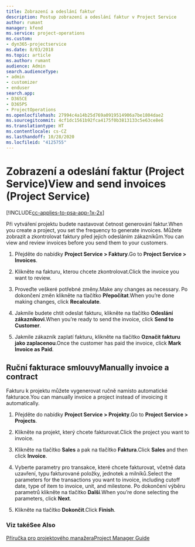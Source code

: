 ```yaml
---
title: Zobrazení a odeslání faktur
description: Postup zobrazení a odeslání faktur v Project Service
author: rumant
manager: kfend
ms.service: project-operations
ms.custom:
- dyn365-projectservice
ms.date: 8/03/2018
ms.topic: article
ms.author: rumant
audience: Admin
search.audienceType:
- admin
- customizer
- enduser
search.app:
- D365CE
- D365PS
- ProjectOperations
ms.openlocfilehash: 27994c4a14b25d769a0919514906a7be1804dae2
ms.sourcegitcommit: 4cf1dc1561b92fca4175f0b3813133c5e63ce8e6
ms.translationtype: HT
ms.contentlocale: cs-CZ
ms.lasthandoff: 10/28/2020
ms.locfileid: "4125755"
---
```

# <a name="view-and-send-invoices-project-service"></a><span data-ttu-id="eacd2-103">Zobrazení a odeslání faktur (Project Service)</span><span class="sxs-lookup"><span data-stu-id="eacd2-103">View and send invoices (Project Service)</span></span>

[!INCLUDE[cc-applies-to-psa-app-1x-2x](../includes/cc-applies-to-psa-app-1x-2x.md)]

<span data-ttu-id="eacd2-104">Při vytváření projektu budete nastavovat četnost generování faktur.</span><span class="sxs-lookup"><span data-stu-id="eacd2-104">When you create a project, you set the frequency to generate invoices.</span></span> <span data-ttu-id="eacd2-105">Můžete zobrazit a zkontrolovat faktury před jejich odesláním zákazníkům.</span><span class="sxs-lookup"><span data-stu-id="eacd2-105">You can view and review invoices before you send them to your customers.</span></span>  
  
1.  <span data-ttu-id="eacd2-106">Přejděte do nabídky **Project Service > Faktury**.</span><span class="sxs-lookup"><span data-stu-id="eacd2-106">Go to **Project Service > Invoices**.</span></span>  
  
2.  <span data-ttu-id="eacd2-107">Klikněte na fakturu, kterou chcete zkontrolovat.</span><span class="sxs-lookup"><span data-stu-id="eacd2-107">Click the invoice you want to review.</span></span>  
  
3.  <span data-ttu-id="eacd2-108">Proveďte veškeré potřebné změny.</span><span class="sxs-lookup"><span data-stu-id="eacd2-108">Make any changes as necessary.</span></span> <span data-ttu-id="eacd2-109">Po dokončení změn klikněte na tlačítko **Přepočítat**.</span><span class="sxs-lookup"><span data-stu-id="eacd2-109">When you’re done making changes, click **Recalculate**.</span></span>  
  
4.  <span data-ttu-id="eacd2-110">Jakmile budete chtít odeslat fakturu, klikněte na tlačítko **Odeslání zákazníkovi**.</span><span class="sxs-lookup"><span data-stu-id="eacd2-110">When you’re ready to send the invoice, click **Send to Customer**.</span></span>  
  
5.  <span data-ttu-id="eacd2-111">Jakmile zákazník zaplatí fakturu, klikněte na tlačítko **Označit fakturu jako zaplacenou**.</span><span class="sxs-lookup"><span data-stu-id="eacd2-111">Once the customer has paid the invoice, click **Mark Invoice as Paid**.</span></span>  
  
## <a name="manually-invoice-a-contract"></a><span data-ttu-id="eacd2-112">Ruční fakturace smlouvy</span><span class="sxs-lookup"><span data-stu-id="eacd2-112">Manually invoice a contract</span></span>  
 <span data-ttu-id="eacd2-113">Fakturu k projektu můžete vygenerovat ručně namísto automatické fakturace.</span><span class="sxs-lookup"><span data-stu-id="eacd2-113">You can manually invoice a project instead of invoicing it automatically.</span></span>  
  
1.  <span data-ttu-id="eacd2-114">Přejděte do nabídky **Project Service > Projekty**.</span><span class="sxs-lookup"><span data-stu-id="eacd2-114">Go to **Project Service > Projects**.</span></span>  
  
2.  <span data-ttu-id="eacd2-115">Klikněte na projekt, který chcete fakturovat.</span><span class="sxs-lookup"><span data-stu-id="eacd2-115">Click the project you want to invoice.</span></span>  
  
3.  <span data-ttu-id="eacd2-116">Klikněte na tlačítko **Sales** a pak na tlačítko **Faktura**.</span><span class="sxs-lookup"><span data-stu-id="eacd2-116">Click **Sales** and then click **Invoice**.</span></span>  
  
4.  <span data-ttu-id="eacd2-117">Vyberte parametry pro transakce, které chcete fakturovat, včetně data uzavření, typu fakturované položky, jednotek a milníků.</span><span class="sxs-lookup"><span data-stu-id="eacd2-117">Select the parameters for the transactions you want to invoice, including cutoff date, type of item to invoice, unit, and milestone.</span></span> <span data-ttu-id="eacd2-118">Po dokončení výběru parametrů klikněte na tlačítko **Další**.</span><span class="sxs-lookup"><span data-stu-id="eacd2-118">When you’re done selecting the parameters, click **Next**.</span></span>  
  
5.  <span data-ttu-id="eacd2-119">Klikněte na tlačítko **Dokončit**.</span><span class="sxs-lookup"><span data-stu-id="eacd2-119">Click **Finish**.</span></span>  
  
### <a name="see-also"></a><span data-ttu-id="eacd2-120">Viz také</span><span class="sxs-lookup"><span data-stu-id="eacd2-120">See Also</span></span>  
 [<span data-ttu-id="eacd2-121">Příručka pro projektového manažera</span><span class="sxs-lookup"><span data-stu-id="eacd2-121">Project Manager Guide</span></span>](../psa/project-manager-guide.md)
